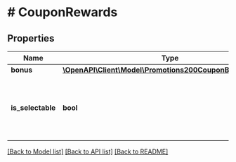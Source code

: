 # # CouponRewards

## Properties

Name | Type | Description | Notes
------------ | ------------- | ------------- | -------------
**bonus** | [**\OpenAPI\Client\Model\Promotions200CouponBonusReward[]**](Promotions200CouponBonusReward.md) |  | [optional]
**is_selectable** | **bool** | If &#x60;true&#x60;, the user should select a bonus before redeeming a coupon. | [optional]

[[Back to Model list]](../../README.md#models) [[Back to API list]](../../README.md#endpoints) [[Back to README]](../../README.md)
